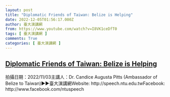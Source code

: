 ```yaml
---
layout: post
title: "Diplomatic Friends of Taiwan: Belize is Helping"
date: 2022-12-05T01:56:17.000Z
author: 臺大演講網
from: https://www.youtube.com/watch?v=I8VK1ceDfT0
tags: [ 臺大演講網 ]
comments: True
categories: [ 臺大演講網 ]
---
```

<!--1670205377000-->
[Diplomatic Friends of Taiwan: Belize is Helping](https://www.youtube.com/watch?v=I8VK1ceDfT0)
------

<div>
拍攝日期：2022/11/03主講人：Dr. Candice Augusta Pitts (Ambassador of Belize to Taiwan)►►臺大演講網Website: http://speech.ntu.edu.twFacebook: http://www.facebook.com/ntuspeech
</div>
